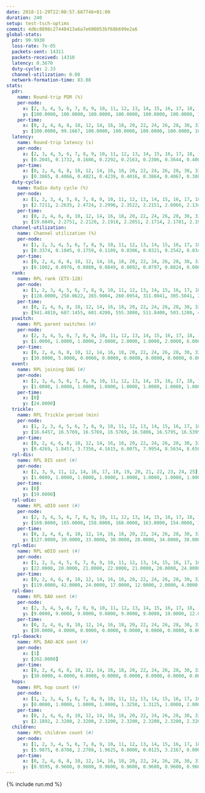 ```yaml
---
date: 2018-11-29T22:00:57.687746+01:00
duration: 240
setup: test-tsch-optims
commit: 4d6c8898c27440413a6a7e600053bf68b699e2a6
global-stats:
  pdr: 99.9930
  loss-rate: 7e-05
  packets-sent: 14311
  packets-received: 14310
  latency: 0.3670
  duty-cycle: 2.33
  channel-utilization: 0.08
  network-formation-time: 83.08
stats:
  pdr:
    name: Round-trip PDR (%)
    per-node:
      x: [2, 3, 4, 5, 6, 7, 8, 9, 10, 11, 12, 13, 14, 15, 16, 17, 18, 19, 20, 21, 22, 23, 24, 25]
      y: [100.0000, 100.0000, 100.0000, 100.0000, 100.0000, 100.0000, 100.0000, 100.0000, 100.0000, 100.0000, 100.0000, 100.0000, 100.0000, 100.0000, 100.0000, 100.0000, 100.0000, 100.0000, 100.0000, 99.8440, 100.0000, 100.0000, 100.0000, 100.0000]
    per-time:
      x: [0, 2, 4, 6, 8, 10, 12, 14, 16, 18, 20, 22, 24, 26, 28, 30, 32, 34, 36, 38, 40, 42, 44, 46, 48, 50, 52, 54, 56, 58, 60, 62, 64, 66, 68, 70, 72, 74, 76, 78, 80, 82, 84, 86, 88, 90, 92, 94, 96, 98, 100, 102, 104, 106, 108, 110, 112, 114, 116, 118, 120, 122, 124, 126, 128, 130, 132, 134, 136, 138, 140, 142, 144, 146, 148, 150, 152, 154, 156, 158, 160, 162, 164, 166, 168, 170, 172, 174, 176, 178, 180, 182, 184, 186, 188, 190, 192, 194, 196, 198, 200, 202, 204, 206, 208, 210, 212, 214, 216, 218, 220, 222, 224, 226, 228, 230, 232, 234, 236, 238]
      y: [100.0000, 99.1667, 100.0000, 100.0000, 100.0000, 100.0000, 100.0000, 100.0000, 100.0000, 100.0000, 100.0000, 100.0000, 100.0000, 100.0000, 100.0000, 100.0000, 100.0000, 100.0000, 100.0000, 100.0000, 100.0000, 100.0000, 100.0000, 100.0000, 100.0000, 100.0000, 100.0000, 100.0000, 100.0000, 100.0000, 100.0000, 100.0000, 100.0000, 100.0000, 100.0000, 100.0000, 100.0000, 100.0000, 100.0000, 100.0000, 100.0000, 100.0000, 100.0000, 100.0000, 100.0000, 100.0000, 100.0000, 100.0000, 100.0000, 100.0000, 100.0000, 100.0000, 100.0000, 100.0000, 100.0000, 100.0000, 100.0000, 100.0000, 100.0000, 100.0000, 100.0000, 100.0000, 100.0000, 100.0000, 100.0000, 100.0000, 100.0000, 100.0000, 100.0000, 100.0000, 100.0000, 100.0000, 100.0000, 100.0000, 100.0000, 100.0000, 100.0000, 100.0000, 100.0000, 100.0000, 100.0000, 100.0000, 100.0000, 100.0000, 100.0000, 100.0000, 100.0000, 100.0000, 100.0000, 100.0000, 100.0000, 100.0000, 100.0000, 100.0000, 100.0000, 100.0000, 100.0000, 100.0000, 100.0000, 100.0000, 100.0000, 100.0000, 100.0000, 100.0000, 100.0000, 100.0000, 100.0000, 100.0000, 100.0000, 100.0000, 100.0000, 100.0000, 100.0000, 100.0000, 100.0000, 100.0000, 100.0000, 100.0000, 100.0000, 100.0000]
  latency:
    name: Round-trip latency (s)
    per-node:
      x: [2, 3, 4, 5, 6, 7, 8, 9, 10, 11, 12, 13, 14, 15, 16, 17, 18, 19, 20, 21, 22, 23, 24, 25]
      y: [0.2045, 0.1732, 0.1686, 0.2292, 0.2163, 0.2306, 0.3644, 0.4004, 0.2680, 0.3120, 0.3136, 0.3658, 0.4092, 0.3743, 0.3716, 0.3347, 0.4150, 0.4608, 0.4968, 0.4935, 0.4421, 0.6062, 0.6028, 0.5775]
    per-time:
      x: [0, 2, 4, 6, 8, 10, 12, 14, 16, 18, 20, 22, 24, 26, 28, 30, 32, 34, 36, 38, 40, 42, 44, 46, 48, 50, 52, 54, 56, 58, 60, 62, 64, 66, 68, 70, 72, 74, 76, 78, 80, 82, 84, 86, 88, 90, 92, 94, 96, 98, 100, 102, 104, 106, 108, 110, 112, 114, 116, 118, 120, 122, 124, 126, 128, 130, 132, 134, 136, 138, 140, 142, 144, 146, 148, 150, 152, 154, 156, 158, 160, 162, 164, 166, 168, 170, 172, 174, 176, 178, 180, 182, 184, 186, 188, 190, 192, 194, 196, 198, 200, 202, 204, 206, 208, 210, 212, 214, 216, 218, 220, 222, 224, 226, 228, 230, 232, 234, 236, 238]
      y: [0.3865, 0.4066, 0.4021, 0.4239, 0.4016, 0.3864, 0.4067, 0.3880, 0.3945, 0.3976, 0.3947, 0.3952, 0.3951, 0.4151, 0.3950, 0.3801, 0.3834, 0.3880, 0.3713, 0.3898, 0.3883, 0.3729, 0.3827, 0.3779, 0.3743, 0.3709, 0.3746, 0.3705, 0.3973, 0.3818, 0.3811, 0.3951, 0.4119, 0.3998, 0.3858, 0.3921, 0.3772, 0.3828, 0.3511, 0.3513, 0.3673, 0.3883, 0.3769, 0.3622, 0.3804, 0.3705, 0.3610, 0.3645, 0.3489, 0.3730, 0.3330, 0.3564, 0.3403, 0.3621, 0.3552, 0.3577, 0.3541, 0.3438, 0.3633, 0.3659, 0.3717, 0.3524, 0.3782, 0.3619, 0.3503, 0.3595, 0.3723, 0.3701, 0.3565, 0.3643, 0.3635, 0.3746, 0.3466, 0.3143, 0.3356, 0.3624, 0.3680, 0.3520, 0.3696, 0.3569, 0.3492, 0.3728, 0.3634, 0.3692, 0.3895, 0.3445, 0.3708, 0.3729, 0.3690, 0.3488, 0.3336, 0.3509, 0.3519, 0.3568, 0.3504, 0.3596, 0.3539, 0.3267, 0.3694, 0.3439, 0.3596, 0.3484, 0.3525, 0.3304, 0.3287, 0.3225, 0.3644, 0.3374, 0.3467, 0.3493, 0.3399, 0.3567, 0.3657, 0.3561, 0.3354, 0.3790, 0.3268, 0.3295, 0.3619, 0.3861]
  duty-cycle:
    name: Radio duty cycle (%)
    per-node:
      x: [1, 2, 3, 4, 5, 6, 7, 8, 9, 10, 11, 12, 13, 14, 15, 16, 17, 18, 19, 20, 21, 22, 23, 24, 25]
      y: [2.7211, 2.2635, 2.4724, 2.2996, 2.3522, 2.2151, 2.6066, 2.1347, 2.1704, 2.0908, 2.1773, 2.3182, 2.4997, 2.2421, 2.4884, 2.2493, 2.2659, 2.3438, 2.3126, 2.3779, 2.2369, 2.3629, 2.3034, 2.4784, 2.2786]
    per-time:
      x: [0, 2, 4, 6, 8, 10, 12, 14, 16, 18, 20, 22, 24, 26, 28, 30, 32, 34, 36, 38, 40, 42, 44, 46, 48, 50, 52, 54, 56, 58, 60, 62, 64, 66, 68, 70, 72, 74, 76, 78, 80, 82, 84, 86, 88, 90, 92, 94, 96, 98, 100, 102, 104, 106, 108, 110, 112, 114, 116, 118, 120, 122, 124, 126, 128, 130, 132, 134, 136, 138, 140, 142, 144, 146, 148, 150, 152, 154, 156, 158, 160, 162, 164, 166, 168, 170, 172, 174, 176, 178, 180, 182, 184, 186, 188, 190, 192, 194, 196, 198, 200, 202, 204, 206, 208, 210, 212, 214, 216, 218, 220, 222, 224, 226, 228, 230, 232, 234, 236, 238, 240]
      y: [19.6849, 2.2751, 2.2120, 2.1918, 2.2051, 2.1714, 2.1781, 2.1938, 2.1824, 2.1839, 2.1791, 2.1835, 2.1896, 2.1812, 2.2234, 2.1905, 2.1773, 2.1667, 2.1719, 2.1798, 2.2039, 2.1949, 2.1952, 2.1989, 2.2009, 2.1892, 2.1900, 2.1844, 2.2032, 2.2034, 2.1895, 2.1946, 2.1977, 2.2210, 2.1958, 2.1942, 2.1877, 2.1826, 2.1921, 2.1662, 2.1722, 2.1854, 2.2027, 2.1977, 2.1796, 2.1964, 2.1739, 2.1707, 2.1689, 2.1807, 2.1866, 2.1723, 2.1805, 2.1759, 2.1764, 2.1693, 2.1677, 2.1798, 2.1614, 2.1779, 2.1853, 2.1775, 2.1854, 2.1641, 2.1623, 2.1684, 2.1752, 2.1828, 2.1764, 2.1740, 2.1662, 2.1706, 2.1791, 2.1718, 2.1452, 2.1741, 2.1760, 2.1762, 2.1742, 2.1805, 2.1687, 2.1719, 2.1793, 2.1807, 2.1818, 2.1852, 2.1948, 2.1827, 2.1928, 2.1724, 2.1622, 2.1757, 2.1608, 2.2097, 2.1882, 2.1959, 2.1852, 2.1850, 2.1801, 2.2074, 2.1897, 2.1828, 2.1808, 2.1953, 2.1655, 2.1803, 2.1800, 2.1931, 2.1821, 2.1910, 2.1954, 2.1771, 2.1975, 2.1992, 2.1985, 2.1909, 2.1926, 2.1799, 2.1906, 2.1840, null]
  channel-utilization:
    name: Channel utilization (%)
    per-node:
      x: [1, 2, 3, 4, 5, 6, 7, 8, 9, 10, 11, 12, 13, 14, 15, 16, 17, 18, 19, 20, 21, 22, 23, 24, 25]
      y: [0.3374, 0.1045, 0.1759, 0.1109, 0.0306, 0.0321, 0.2542, 0.0340, 0.0341, 0.0471, 0.0368, 0.0862, 0.0936, 0.0315, 0.1601, 0.0730, 0.0440, 0.0480, 0.0321, 0.0692, 0.0358, 0.0729, 0.0352, 0.0328, 0.0309]
    per-time:
      x: [0, 2, 4, 6, 8, 10, 12, 14, 16, 18, 20, 22, 24, 26, 28, 30, 32, 34, 36, 38, 40, 42, 44, 46, 48, 50, 52, 54, 56, 58, 60, 62, 64, 66, 68, 70, 72, 74, 76, 78, 80, 82, 84, 86, 88, 90, 92, 94, 96, 98, 100, 102, 104, 106, 108, 110, 112, 114, 116, 118, 120, 122, 124, 126, 128, 130, 132, 134, 136, 138, 140, 142, 144, 146, 148, 150, 152, 154, 156, 158, 160, 162, 164, 166, 168, 170, 172, 174, 176, 178, 180, 182, 184, 186, 188, 190, 192, 194, 196, 198, 200, 202, 204, 206, 208, 210, 212, 214, 216, 218, 220, 222, 224, 226, 228, 230, 232, 234, 236, 238, 240]
      y: [0.1002, 0.0976, 0.0880, 0.0849, 0.0892, 0.0797, 0.0824, 0.0868, 0.0821, 0.0846, 0.0829, 0.0849, 0.0866, 0.0860, 0.0971, 0.0862, 0.0812, 0.0798, 0.0784, 0.0815, 0.0879, 0.0849, 0.0849, 0.0859, 0.0854, 0.0825, 0.0838, 0.0818, 0.0880, 0.0887, 0.0829, 0.0856, 0.0854, 0.0942, 0.0850, 0.0859, 0.0835, 0.0864, 0.0800, 0.0746, 0.0772, 0.0791, 0.0855, 0.0812, 0.0780, 0.0849, 0.0779, 0.0767, 0.0747, 0.0796, 0.0813, 0.0759, 0.0797, 0.0773, 0.0796, 0.0762, 0.0771, 0.0808, 0.0742, 0.0801, 0.0823, 0.0802, 0.0843, 0.0765, 0.0764, 0.0781, 0.0804, 0.0833, 0.0807, 0.0789, 0.0793, 0.0797, 0.0832, 0.0793, 0.0692, 0.0762, 0.0771, 0.0779, 0.0776, 0.0824, 0.0779, 0.0783, 0.0801, 0.0807, 0.0809, 0.0807, 0.0841, 0.0790, 0.0871, 0.0795, 0.0763, 0.0813, 0.0743, 0.0877, 0.0816, 0.0816, 0.0794, 0.0801, 0.0793, 0.0874, 0.0821, 0.0814, 0.0792, 0.0844, 0.0739, 0.0803, 0.0781, 0.0824, 0.0783, 0.0801, 0.0822, 0.0759, 0.0832, 0.0825, 0.0849, 0.0813, 0.0816, 0.0788, 0.0820, 0.0788, null]
  rank:
    name: RPL rank (ETX-128)
    per-node:
      x: [1, 2, 3, 4, 5, 6, 7, 8, 9, 10, 11, 12, 13, 14, 15, 16, 17, 18, 19, 20, 21, 22, 23, 24, 25]
      y: [128.0000, 258.0622, 265.9004, 260.0954, 311.0041, 305.5041, 278.0373, 444.9380, 539.2886, 411.6926, 444.6266, 414.2735, 412.1901, 555.5878, 493.6426, 522.7878, 455.7479, 605.6154, 655.8956, 609.6598, 684.6614, 641.2088, 770.2908, 754.6761, 790.3145]
    per-time:
      x: [0, 2, 4, 6, 8, 10, 12, 14, 16, 18, 20, 22, 24, 26, 28, 30, 32, 34, 36, 38, 40, 42, 44, 46, 48, 50, 52, 54, 56, 58, 60, 62, 64, 66, 68, 70, 72, 74, 76, 78, 80, 82, 84, 86, 88, 90, 92, 94, 96, 98, 100, 102, 104, 106, 108, 110, 112, 114, 116, 118, 120, 122, 124, 126, 128, 130, 132, 134, 136, 138, 140, 142, 144, 146, 148, 150, 152, 154, 156, 158, 160, 162, 164, 166, 168, 170, 172, 174, 176, 178, 180, 182, 184, 186, 188, 190, 192, 194, 196, 198, 200, 202, 204, 206, 208, 210, 212, 214, 216, 218, 220, 222, 224, 226, 228, 230, 232, 234, 236, 238]
      y: [941.4810, 687.1455, 601.4200, 555.3800, 511.8400, 503.1200, 495.7400, 504.2800, 490.8627, 470.1000, 465.3400, 471.8200, 503.9804, 509.4600, 551.7843, 603.4000, 570.4800, 573.7600, 560.9600, 565.4423, 559.5962, 574.0392, 564.8627, 553.5490, 537.6731, 528.9808, 523.3400, 511.3725, 516.3200, 509.9600, 539.5962, 532.3600, 537.6200, 515.1176, 522.4600, 521.1509, 508.4600, 485.9038, 481.6346, 478.0200, 469.6078, 465.9600, 466.3400, 472.6078, 470.7451, 457.9608, 456.4510, 455.9608, 453.8200, 459.5400, 461.6000, 459.7000, 449.7800, 445.8600, 454.6078, 463.8431, 460.4038, 462.2600, 451.1176, 454.8600, 452.1176, 446.4000, 454.8679, 445.6471, 431.1569, 446.1154, 431.4510, 434.3400, 440.9800, 450.3600, 451.8400, 459.8000, 461.0556, 445.7308, 437.5200, 432.7000, 431.2200, 434.3800, 432.4800, 435.0000, 440.3077, 432.6600, 435.3600, 432.0000, 431.8800, 430.4800, 431.8200, 428.7451, 448.8824, 446.2885, 438.1000, 439.6200, 436.8235, 437.0385, 430.7200, 448.6400, 456.8200, 459.3200, 460.5686, 458.2800, 461.0189, 463.1569, 464.0000, 460.6863, 457.8039, 467.2885, 465.0784, 464.4808, 462.0392, 456.1731, 454.5600, 450.7000, 455.1600, 454.6400, 453.8627, 450.9000, 453.3922, 450.9000, 447.0943, 435.4706]
  pswitch:
    name: RPL parent switches (#)
    per-node:
      x: [2, 3, 4, 5, 6, 7, 8, 9, 10, 11, 12, 13, 14, 15, 16, 17, 18, 19, 20, 21, 22, 23, 24, 25]
      y: [1.0000, 1.0000, 1.0000, 2.0000, 2.0000, 1.0000, 2.0000, 6.0000, 4.0000, 1.0000, 5.0000, 2.0000, 5.0000, 9.0000, 5.0000, 2.0000, 7.0000, 9.0000, 4.0000, 11.0000, 9.0000, 11.0000, 8.0000, 8.0000]
    per-time:
      x: [0, 2, 4, 6, 8, 10, 12, 14, 16, 18, 20, 22, 24, 26, 28, 30, 32, 34, 36, 38, 40, 42, 44, 46, 48, 50, 52, 54, 56, 58, 60, 62, 64, 66, 68, 70, 72, 74, 76, 78, 80, 82, 84, 86, 88, 90, 92, 94, 96, 98, 100, 102, 104, 106, 108, 110, 112, 114, 116, 118, 120, 122, 124, 126, 128, 130, 132, 134, 136, 138, 140, 142, 144, 146, 148, 150, 152, 154, 156, 158, 160, 162, 164, 166, 168, 170, 172, 174, 176, 178, 180, 182, 184, 186, 188, 190, 192, 194, 196, 198, 200, 202, 204, 206, 208, 210, 212, 214, 216, 218, 220, 222, 224, 226, 228, 230, 232, 234, 236, 238]
      y: [30.0000, 5.0000, 0.0000, 0.0000, 0.0000, 0.0000, 0.0000, 0.0000, 1.0000, 0.0000, 0.0000, 0.0000, 1.0000, 0.0000, 1.0000, 0.0000, 0.0000, 0.0000, 0.0000, 2.0000, 2.0000, 1.0000, 1.0000, 1.0000, 2.0000, 2.0000, 0.0000, 1.0000, 0.0000, 0.0000, 2.0000, 0.0000, 0.0000, 1.0000, 0.0000, 3.0000, 0.0000, 2.0000, 2.0000, 0.0000, 1.0000, 0.0000, 0.0000, 1.0000, 1.0000, 1.0000, 1.0000, 1.0000, 0.0000, 0.0000, 0.0000, 0.0000, 0.0000, 0.0000, 1.0000, 1.0000, 2.0000, 0.0000, 1.0000, 0.0000, 1.0000, 0.0000, 3.0000, 1.0000, 1.0000, 2.0000, 1.0000, 0.0000, 0.0000, 0.0000, 0.0000, 0.0000, 4.0000, 2.0000, 0.0000, 0.0000, 0.0000, 0.0000, 0.0000, 0.0000, 2.0000, 0.0000, 0.0000, 0.0000, 0.0000, 0.0000, 0.0000, 1.0000, 1.0000, 2.0000, 0.0000, 0.0000, 1.0000, 2.0000, 0.0000, 0.0000, 0.0000, 0.0000, 1.0000, 0.0000, 3.0000, 1.0000, 0.0000, 1.0000, 1.0000, 2.0000, 1.0000, 2.0000, 1.0000, 2.0000, 0.0000, 0.0000, 0.0000, 0.0000, 1.0000, 0.0000, 1.0000, 0.0000, 3.0000, 1.0000]
  event:
    name: RPL joining DAG (#)
    per-node:
      x: [2, 3, 4, 5, 6, 7, 8, 9, 10, 11, 12, 13, 14, 15, 16, 17, 18, 19, 20, 21, 22, 23, 24, 25]
      y: [1.0000, 1.0000, 1.0000, 1.0000, 1.0000, 1.0000, 1.0000, 1.0000, 1.0000, 1.0000, 1.0000, 1.0000, 1.0000, 1.0000, 1.0000, 1.0000, 1.0000, 1.0000, 1.0000, 1.0000, 1.0000, 1.0000, 1.0000, 1.0000]
    per-time:
      x: [0]
      y: [24.0000]
  trickle:
    name: RPL Trickle period (min)
    per-node:
      x: [1, 2, 3, 4, 5, 6, 7, 8, 9, 10, 11, 12, 13, 14, 15, 16, 17, 18, 19, 20, 21, 22, 23, 24, 25]
      y: [16.6457, 16.5769, 16.5769, 16.5769, 16.5806, 16.5795, 16.5395, 16.5434, 16.4878, 16.5510, 16.5395, 16.5548, 16.5434, 16.1781, 16.5696, 16.1864, 16.5434, 16.5534, 16.3336, 16.5415, 16.2015, 16.4224, 16.4917, 16.6164, 16.4622]
    per-time:
      x: [0, 2, 4, 6, 8, 10, 12, 14, 16, 18, 20, 22, 24, 26, 28, 30, 32, 34, 36, 38, 40, 42, 44, 46, 48, 50, 52, 54, 56, 58, 60, 62, 64, 66, 68, 70, 72, 74, 76, 78, 80, 82, 84, 86, 88, 90, 92, 94, 96, 98, 100, 102, 104, 106, 108, 110, 112, 114, 116, 118, 120, 122, 124, 126, 128, 130, 132, 134, 136, 138, 140, 142, 144, 146, 148, 150, 152, 154, 156, 158, 160, 162, 164, 166, 168, 170, 172, 174, 176, 178, 180, 182, 184, 186, 188, 190, 192, 194, 196, 198, 200, 202, 204, 206, 208, 210, 212, 214, 216, 218, 220, 222, 224, 226, 228, 230, 232, 234, 236, 238]
      y: [0.4269, 1.8457, 3.7356, 4.1615, 6.0075, 7.9954, 8.5634, 8.6508, 9.7661, 16.0782, 16.9520, 17.1267, 17.4763, 17.4763, 17.4763, 17.4763, 17.4763, 17.4763, 17.4763, 17.4763, 17.4763, 17.4763, 17.4763, 17.4763, 17.4763, 17.4763, 17.4763, 17.4763, 17.4763, 17.4763, 17.4763, 17.4763, 17.4763, 17.4763, 17.4763, 17.4763, 17.4763, 17.4763, 17.4763, 17.4763, 17.4763, 17.4763, 17.4763, 17.4763, 17.4763, 17.4763, 17.4763, 17.4763, 17.4763, 17.4763, 17.4763, 17.4763, 17.4763, 17.4763, 17.4763, 17.4763, 17.4763, 17.4763, 17.4763, 17.4763, 17.4763, 17.4763, 17.4763, 17.4763, 17.4763, 17.4763, 17.4763, 17.4763, 17.4763, 17.4763, 17.4763, 17.4763, 17.4763, 17.4763, 17.4763, 17.4763, 17.4763, 17.4763, 17.4763, 17.4763, 17.4763, 17.4763, 17.4763, 17.4763, 17.4763, 17.4763, 17.4763, 17.4763, 17.4763, 17.4763, 17.4763, 17.4763, 17.4763, 17.4763, 17.4763, 17.4763, 17.4763, 17.4763, 17.4763, 17.4763, 17.4763, 17.4763, 17.4763, 17.4763, 17.4763, 17.4763, 17.4763, 17.4763, 17.4763, 17.4763, 17.4763, 17.4763, 17.4763, 17.4763, 17.4763, 17.4763, 17.4763, 17.4763, 17.4763, 17.4763]
  rpl-dis:
    name: RPL DIS sent (#)
    per-node:
      x: [2, 3, 9, 11, 12, 14, 16, 17, 18, 19, 20, 21, 22, 23, 24, 25]
      y: [1.0000, 1.0000, 1.0000, 1.0000, 1.0000, 1.0000, 1.0000, 1.0000, 1.0000, 1.0000, 1.0000, 1.0000, 2.0000, 1.0000, 3.0000, 1.0000]
    per-time:
      x: [0]
      y: [19.0000]
  rpl-udio:
    name: RPL uDIO sent (#)
    per-node:
      x: [2, 3, 4, 5, 6, 7, 8, 9, 10, 11, 12, 13, 14, 15, 16, 17, 18, 19, 20, 21, 22, 23, 24, 25]
      y: [169.0000, 165.0000, 158.0000, 168.0000, 163.0000, 154.0000, 177.0000, 172.0000, 170.0000, 165.0000, 171.0000, 174.0000, 168.0000, 162.0000, 173.0000, 167.0000, 159.0000, 171.0000, 169.0000, 174.0000, 172.0000, 165.0000, 171.0000, 168.0000]
    per-time:
      x: [0, 2, 4, 6, 8, 10, 12, 14, 16, 18, 20, 22, 24, 26, 28, 30, 32, 34, 36, 38, 40, 42, 44, 46, 48, 50, 52, 54, 56, 58, 60, 62, 64, 66, 68, 70, 72, 74, 76, 78, 80, 82, 84, 86, 88, 90, 92, 94, 96, 98, 100, 102, 104, 106, 108, 110, 112, 114, 116, 118, 120, 122, 124, 126, 128, 130, 132, 134, 136, 138, 140, 142, 144, 146, 148, 150, 152, 154, 156, 158, 160, 162, 164, 166, 168, 170, 172, 174, 176, 178, 180, 182, 184, 186, 188, 190, 192, 194, 196, 198, 200, 202, 204, 206, 208, 210, 212, 214, 216, 218, 220, 222, 224, 226, 228, 230, 232, 234, 236, 238, 240]
      y: [127.0000, 39.0000, 33.0000, 30.0000, 28.0000, 34.0000, 38.0000, 35.0000, 36.0000, 29.0000, 32.0000, 31.0000, 35.0000, 35.0000, 37.0000, 37.0000, 33.0000, 32.0000, 32.0000, 31.0000, 31.0000, 33.0000, 33.0000, 37.0000, 27.0000, 37.0000, 29.0000, 31.0000, 33.0000, 28.0000, 39.0000, 34.0000, 33.0000, 32.0000, 36.0000, 30.0000, 32.0000, 38.0000, 30.0000, 33.0000, 36.0000, 31.0000, 32.0000, 30.0000, 35.0000, 31.0000, 35.0000, 31.0000, 30.0000, 35.0000, 32.0000, 29.0000, 35.0000, 38.0000, 31.0000, 33.0000, 32.0000, 29.0000, 34.0000, 30.0000, 32.0000, 41.0000, 31.0000, 32.0000, 34.0000, 28.0000, 37.0000, 32.0000, 31.0000, 34.0000, 34.0000, 30.0000, 30.0000, 36.0000, 32.0000, 32.0000, 34.0000, 30.0000, 33.0000, 32.0000, 31.0000, 30.0000, 34.0000, 33.0000, 31.0000, 31.0000, 31.0000, 33.0000, 36.0000, 33.0000, 33.0000, 35.0000, 30.0000, 32.0000, 35.0000, 33.0000, 31.0000, 33.0000, 35.0000, 37.0000, 34.0000, 29.0000, 34.0000, 35.0000, 25.0000, 37.0000, 38.0000, 29.0000, 35.0000, 30.0000, 30.0000, 26.0000, 30.0000, 36.0000, 32.0000, 35.0000, 32.0000, 35.0000, 31.0000, 31.0000, 0.0000]
  rpl-mdio:
    name: RPL mDIO sent (#)
    per-node:
      x: [1, 2, 3, 4, 5, 6, 7, 8, 9, 10, 11, 12, 13, 14, 15, 16, 17, 18, 19, 20, 21, 22, 23, 24, 25]
      y: [22.0000, 20.0000, 21.0000, 22.0000, 21.0000, 20.0000, 24.0000, 20.0000, 21.0000, 23.0000, 20.0000, 21.0000, 21.0000, 26.0000, 21.0000, 25.0000, 21.0000, 21.0000, 26.0000, 21.0000, 28.0000, 23.0000, 22.0000, 20.0000, 24.0000]
    per-time:
      x: [0, 2, 4, 6, 8, 10, 12, 14, 16, 18, 20, 22, 24, 26, 28, 30, 32, 34, 36, 38, 40, 42, 44, 46, 48, 50, 52, 54, 56, 58, 60, 62, 64, 66, 68, 70, 72, 74, 76, 78, 80, 82, 84, 86, 88, 90, 92, 94, 96, 98, 100, 102, 104, 106, 108, 110, 112, 114, 116, 118, 120, 122, 124, 126, 128, 130, 132, 134, 136, 138, 140, 142, 144, 146, 148, 150, 152, 154, 156, 158, 160, 162, 164, 166, 168, 170, 172, 174, 176, 178, 180, 182, 184, 186, 188, 190, 192, 194, 196, 198, 200, 202, 204, 206, 208, 210, 212, 214, 216, 218, 220, 222, 224, 226, 228, 230, 232, 234, 236, 238, 240]
      y: [119.0000, 42.0000, 24.0000, 17.0000, 12.0000, 2.0000, 4.0000, 9.0000, 10.0000, 3.0000, 1.0000, 0.0000, 1.0000, 5.0000, 5.0000, 4.0000, 4.0000, 3.0000, 4.0000, 0.0000, 0.0000, 0.0000, 3.0000, 6.0000, 7.0000, 5.0000, 4.0000, 0.0000, 0.0000, 0.0000, 2.0000, 2.0000, 11.0000, 5.0000, 4.0000, 0.0000, 1.0000, 0.0000, 0.0000, 3.0000, 5.0000, 3.0000, 7.0000, 6.0000, 1.0000, 0.0000, 0.0000, 0.0000, 1.0000, 3.0000, 5.0000, 7.0000, 8.0000, 0.0000, 0.0000, 1.0000, 0.0000, 4.0000, 5.0000, 7.0000, 5.0000, 3.0000, 0.0000, 1.0000, 0.0000, 0.0000, 7.0000, 5.0000, 4.0000, 8.0000, 1.0000, 0.0000, 0.0000, 0.0000, 0.0000, 8.0000, 6.0000, 7.0000, 3.0000, 1.0000, 0.0000, 0.0000, 0.0000, 4.0000, 5.0000, 8.0000, 5.0000, 3.0000, 0.0000, 0.0000, 0.0000, 0.0000, 4.0000, 5.0000, 1.0000, 11.0000, 2.0000, 2.0000, 0.0000, 0.0000, 2.0000, 4.0000, 6.0000, 4.0000, 8.0000, 0.0000, 1.0000, 0.0000, 0.0000, 3.0000, 5.0000, 7.0000, 3.0000, 5.0000, 1.0000, 0.0000, 1.0000, 0.0000, 4.0000, 6.0000, 0.0000]
  rpl-dao:
    name: RPL DAO sent (#)
    per-node:
      x: [2, 3, 4, 5, 6, 7, 8, 9, 10, 11, 12, 13, 14, 15, 16, 17, 18, 19, 20, 21, 22, 23, 24, 25]
      y: [9.0000, 9.0000, 9.0000, 9.0000, 9.0000, 9.0000, 10.0000, 12.0000, 12.0000, 9.0000, 11.0000, 9.0000, 11.0000, 14.0000, 11.0000, 9.0000, 12.0000, 12.0000, 10.0000, 14.0000, 14.0000, 14.0000, 12.0000, 12.0000]
    per-time:
      x: [0, 2, 4, 6, 8, 10, 12, 14, 16, 18, 20, 22, 24, 26, 28, 30, 32, 34, 36, 38, 40, 42, 44, 46, 48, 50, 52, 54, 56, 58, 60, 62, 64, 66, 68, 70, 72, 74, 76, 78, 80, 82, 84, 86, 88, 90, 92, 94, 96, 98, 100, 102, 104, 106, 108, 110, 112, 114, 116, 118, 120, 122, 124, 126, 128, 130, 132, 134, 136, 138, 140, 142, 144, 146, 148, 150, 152, 154, 156, 158, 160, 162, 164, 166, 168, 170, 172, 174, 176, 178, 180, 182, 184, 186, 188, 190, 192, 194, 196, 198, 200, 202, 204, 206, 208, 210, 212, 214, 216, 218, 220, 222, 224, 226, 228, 230, 232, 234, 236, 238]
      y: [30.0000, 4.0000, 0.0000, 0.0000, 0.0000, 0.0000, 0.0000, 0.0000, 1.0000, 0.0000, 0.0000, 0.0000, 1.0000, 0.0000, 21.0000, 0.0000, 1.0000, 0.0000, 0.0000, 2.0000, 2.0000, 1.0000, 1.0000, 1.0000, 2.0000, 1.0000, 0.0000, 1.0000, 12.0000, 2.0000, 2.0000, 0.0000, 0.0000, 3.0000, 1.0000, 3.0000, 0.0000, 2.0000, 3.0000, 2.0000, 1.0000, 1.0000, 4.0000, 5.0000, 1.0000, 2.0000, 1.0000, 2.0000, 0.0000, 1.0000, 0.0000, 1.0000, 2.0000, 3.0000, 2.0000, 1.0000, 5.0000, 6.0000, 1.0000, 2.0000, 1.0000, 1.0000, 3.0000, 1.0000, 1.0000, 2.0000, 3.0000, 1.0000, 2.0000, 0.0000, 2.0000, 5.0000, 7.0000, 3.0000, 0.0000, 0.0000, 1.0000, 1.0000, 0.0000, 1.0000, 4.0000, 1.0000, 2.0000, 1.0000, 1.0000, 5.0000, 4.0000, 2.0000, 3.0000, 2.0000, 0.0000, 1.0000, 1.0000, 2.0000, 1.0000, 2.0000, 1.0000, 1.0000, 2.0000, 3.0000, 7.0000, 5.0000, 1.0000, 2.0000, 1.0000, 3.0000, 1.0000, 2.0000, 1.0000, 3.0000, 2.0000, 0.0000, 0.0000, 3.0000, 6.0000, 3.0000, 2.0000, 0.0000, 4.0000, 2.0000]
  rpl-daoack:
    name: RPL DAO-ACK sent (#)
    per-node:
      x: [1]
      y: [262.0000]
    per-time:
      x: [0, 2, 4, 6, 8, 10, 12, 14, 16, 18, 20, 22, 24, 26, 28, 30, 32, 34, 36, 38, 40, 42, 44, 46, 48, 50, 52, 54, 56, 58, 60, 62, 64, 66, 68, 70, 72, 74, 76, 78, 80, 82, 84, 86, 88, 90, 92, 94, 96, 98, 100, 102, 104, 106, 108, 110, 112, 114, 116, 118, 120, 122, 124, 126, 128, 130, 132, 134, 136, 138, 140, 142, 144, 146, 148, 150, 152, 154, 156, 158, 160, 162, 164, 166, 168, 170, 172, 174, 176, 178, 180, 182, 184, 186, 188, 190, 192, 194, 196, 198, 200, 202, 204, 206, 208, 210, 212, 214, 216, 218, 220, 222, 224, 226, 228, 230, 232, 234, 236, 238]
      y: [30.0000, 4.0000, 0.0000, 0.0000, 0.0000, 0.0000, 0.0000, 0.0000, 1.0000, 0.0000, 0.0000, 0.0000, 1.0000, 0.0000, 21.0000, 0.0000, 1.0000, 0.0000, 0.0000, 2.0000, 2.0000, 1.0000, 1.0000, 1.0000, 2.0000, 1.0000, 0.0000, 1.0000, 12.0000, 2.0000, 2.0000, 0.0000, 0.0000, 3.0000, 1.0000, 3.0000, 0.0000, 2.0000, 3.0000, 2.0000, 1.0000, 1.0000, 4.0000, 5.0000, 1.0000, 2.0000, 1.0000, 2.0000, 0.0000, 1.0000, 0.0000, 1.0000, 2.0000, 3.0000, 2.0000, 1.0000, 5.0000, 6.0000, 1.0000, 2.0000, 1.0000, 1.0000, 3.0000, 1.0000, 1.0000, 2.0000, 3.0000, 1.0000, 2.0000, 0.0000, 2.0000, 5.0000, 7.0000, 3.0000, 0.0000, 0.0000, 1.0000, 1.0000, 0.0000, 1.0000, 4.0000, 1.0000, 2.0000, 1.0000, 1.0000, 5.0000, 4.0000, 2.0000, 3.0000, 2.0000, 0.0000, 1.0000, 1.0000, 2.0000, 1.0000, 2.0000, 1.0000, 1.0000, 1.0000, 4.0000, 7.0000, 5.0000, 1.0000, 2.0000, 1.0000, 3.0000, 1.0000, 2.0000, 1.0000, 3.0000, 2.0000, 0.0000, 0.0000, 3.0000, 6.0000, 3.0000, 2.0000, 0.0000, 4.0000, 2.0000]
  hops:
    name: RPL hop count (#)
    per-node:
      x: [1, 2, 3, 4, 5, 6, 7, 8, 9, 10, 11, 12, 13, 14, 15, 16, 17, 18, 19, 20, 21, 22, 23, 24, 25]
      y: [0.0000, 1.0000, 1.0000, 1.0000, 1.3250, 1.3125, 1.0000, 2.0000, 2.4875, 1.3750, 2.0000, 2.0000, 2.0000, 2.6708, 2.0000, 2.1083, 2.0000, 3.0000, 3.0875, 3.0000, 3.2542, 3.0000, 4.0042, 4.0000, 4.2458]
    per-time:
      x: [0, 2, 4, 6, 8, 10, 12, 14, 16, 18, 20, 22, 24, 26, 28, 30, 32, 34, 36, 38, 40, 42, 44, 46, 48, 50, 52, 54, 56, 58, 60, 62, 64, 66, 68, 70, 72, 74, 76, 78, 80, 82, 84, 86, 88, 90, 92, 94, 96, 98, 100, 102, 104, 106, 108, 110, 112, 114, 116, 118, 120, 122, 124, 126, 128, 130, 132, 134, 136, 138, 140, 142, 144, 146, 148, 150, 152, 154, 156, 158, 160, 162, 164, 166, 168, 170, 172, 174, 176, 178, 180, 182, 184, 186, 188, 190, 192, 194, 196, 198, 200, 202, 204, 206, 208, 210, 212, 214, 216, 218, 220, 222, 224, 226, 228, 230, 232, 234, 236, 238]
      y: [2.1892, 2.3200, 2.3200, 2.3200, 2.3200, 2.3200, 2.3200, 2.3200, 2.2933, 2.2800, 2.2800, 2.2600, 2.2400, 2.2400, 2.2133, 2.2000, 2.2000, 2.2000, 2.2000, 2.2600, 2.2800, 2.2800, 2.2800, 2.2800, 2.3067, 2.2800, 2.2800, 2.2800, 2.2800, 2.2600, 2.2400, 2.2400, 2.2400, 2.2400, 2.2400, 2.2400, 2.2400, 2.2000, 2.1800, 2.1600, 2.1600, 2.1600, 2.1600, 2.1600, 2.1600, 2.1600, 2.1600, 2.1400, 2.1200, 2.1200, 2.1200, 2.1200, 2.1200, 2.1200, 2.1200, 2.1000, 2.0800, 2.0800, 2.0800, 2.0800, 2.0800, 2.0800, 2.1200, 2.1200, 2.1200, 2.1400, 2.1600, 2.1600, 2.1600, 2.1600, 2.1600, 2.1600, 2.1600, 2.1800, 2.2000, 2.2000, 2.2000, 2.2000, 2.2000, 2.2000, 2.2000, 2.2000, 2.2000, 2.2000, 2.2000, 2.2000, 2.2000, 2.1800, 2.1600, 2.1600, 2.1600, 2.1600, 2.2000, 2.2000, 2.2000, 2.2000, 2.2000, 2.2000, 2.2000, 2.1800, 2.1600, 2.1600, 2.1600, 2.1600, 2.1600, 2.1600, 2.2000, 2.2000, 2.2000, 2.2000, 2.2000, 2.2000, 2.2000, 2.2000, 2.2000, 2.2000, 2.1800, 2.1600, 2.1200, 2.0800]
  children:
    name: RPL children count (#)
    per-node:
      x: [1, 2, 3, 4, 5, 6, 7, 8, 9, 10, 11, 12, 13, 14, 15, 16, 17, 18, 19, 20, 21, 22, 23, 24, 25]
      y: [5.9875, 0.8708, 2.2708, 1.9625, 0.0000, 0.0125, 3.2167, 0.0000, 0.0000, 0.4458, 0.1833, 1.3958, 0.8125, 0.0000, 2.6250, 0.6458, 0.3167, 0.5625, 0.0083, 1.2042, 0.1000, 1.1292, 0.1833, 0.0628, 0.0000]
    per-time:
      x: [0, 2, 4, 6, 8, 10, 12, 14, 16, 18, 20, 22, 24, 26, 28, 30, 32, 34, 36, 38, 40, 42, 44, 46, 48, 50, 52, 54, 56, 58, 60, 62, 64, 66, 68, 70, 72, 74, 76, 78, 80, 82, 84, 86, 88, 90, 92, 94, 96, 98, 100, 102, 104, 106, 108, 110, 112, 114, 116, 118, 120, 122, 124, 126, 128, 130, 132, 134, 136, 138, 140, 142, 144, 146, 148, 150, 152, 154, 156, 158, 160, 162, 164, 166, 168, 170, 172, 174, 176, 178, 180, 182, 184, 186, 188, 190, 192, 194, 196, 198, 200, 202, 204, 206, 208, 210, 212, 214, 216, 218, 220, 222, 224, 226, 228, 230, 232, 234, 236, 238]
      y: [0.9595, 0.9600, 0.9600, 0.9600, 0.9600, 0.9600, 0.9600, 0.9600, 0.9600, 0.9600, 0.9600, 0.9600, 0.9600, 0.9600, 0.9600, 0.9600, 0.9600, 0.9600, 0.9600, 0.9600, 0.9600, 0.9600, 0.9600, 0.9600, 0.9600, 0.9600, 0.9600, 0.9600, 0.9600, 0.9600, 0.9600, 0.9600, 0.9600, 0.9600, 0.9600, 0.9600, 0.9600, 0.9600, 0.9600, 0.9600, 0.9600, 0.9600, 0.9600, 0.9600, 0.9600, 0.9600, 0.9600, 0.9600, 0.9600, 0.9600, 0.9600, 0.9600, 0.9600, 0.9600, 0.9600, 0.9600, 0.9600, 0.9600, 0.9600, 0.9600, 0.9600, 0.9600, 0.9600, 0.9600, 0.9600, 0.9600, 0.9600, 0.9600, 0.9600, 0.9600, 0.9600, 0.9600, 0.9600, 0.9600, 0.9600, 0.9600, 0.9600, 0.9600, 0.9600, 0.9600, 0.9600, 0.9600, 0.9600, 0.9600, 0.9600, 0.9600, 0.9600, 0.9600, 0.9600, 0.9600, 0.9600, 0.9600, 0.9600, 0.9600, 0.9600, 0.9600, 0.9600, 0.9600, 0.9600, 0.9600, 0.9600, 0.9600, 0.9600, 0.9600, 0.9600, 0.9600, 0.9600, 0.9600, 0.9600, 0.9600, 0.9600, 0.9600, 0.9600, 0.9600, 0.9600, 0.9600, 0.9600, 0.9600, 0.9600, 0.9600]
---
```


{% include run.md %}
